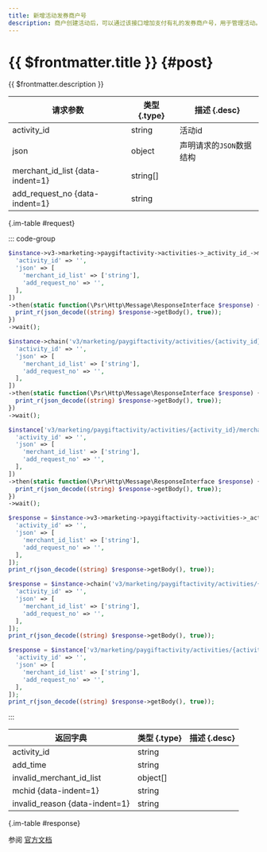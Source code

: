 ```yaml
---
title: 新增活动发券商户号
description: 商户创建活动后，可以通过该接口增加支付有礼的发券商户号，用于管理活动。
---
```


# {{ $frontmatter.title }} {#post}

{{ $frontmatter.description }}

| 请求参数 | 类型 {.type} | 描述 {.desc}
| --- | --- | ---
| activity_id | string | 活动id
| json | object | 声明请求的`JSON`数据结构
| merchant_id_list {data-indent=1} | string[] | 
| add_request_no {data-indent=1} | string | 

{.im-table #request}

::: code-group

```php [异步纯链式]
$instance->v3->marketing->paygiftactivity->activities->_activity_id_->merchants->add->postAsync([
  'activity_id' => '',
  'json' => [
    'merchant_id_list' => ['string'],
    'add_request_no' => '',
  ],
])
->then(static function(\Psr\Http\Message\ResponseInterface $response) {
  print_r(json_decode((string) $response->getBody(), true));
})
->wait();
```

```php [异步声明式]
$instance->chain('v3/marketing/paygiftactivity/activities/{activity_id}/merchants/add')->postAsync([
  'activity_id' => '',
  'json' => [
    'merchant_id_list' => ['string'],
    'add_request_no' => '',
  ],
])
->then(static function(\Psr\Http\Message\ResponseInterface $response) {
  print_r(json_decode((string) $response->getBody(), true));
})
->wait();
```

```php [异步属性式]
$instance['v3/marketing/paygiftactivity/activities/{activity_id}/merchants/add']->postAsync([
  'activity_id' => '',
  'json' => [
    'merchant_id_list' => ['string'],
    'add_request_no' => '',
  ],
])
->then(static function(\Psr\Http\Message\ResponseInterface $response) {
  print_r(json_decode((string) $response->getBody(), true));
})
->wait();
```

```php [同步纯链式]
$response = $instance->v3->marketing->paygiftactivity->activities->_activity_id_->merchants->add->post([
  'activity_id' => '',
  'json' => [
    'merchant_id_list' => ['string'],
    'add_request_no' => '',
  ],
]);
print_r(json_decode((string) $response->getBody(), true));
```

```php [同步声明式]
$response = $instance->chain('v3/marketing/paygiftactivity/activities/{activity_id}/merchants/add')->post([
  'activity_id' => '',
  'json' => [
    'merchant_id_list' => ['string'],
    'add_request_no' => '',
  ],
]);
print_r(json_decode((string) $response->getBody(), true));
```

```php [同步属性式]
$response = $instance['v3/marketing/paygiftactivity/activities/{activity_id}/merchants/add']->post([
  'activity_id' => '',
  'json' => [
    'merchant_id_list' => ['string'],
    'add_request_no' => '',
  ],
]);
print_r(json_decode((string) $response->getBody(), true));
```

:::

| 返回字典 | 类型 {.type} | 描述 {.desc}
| --- | --- | ---
| activity_id | string | 
| add_time | string | 
| invalid_merchant_id_list | object[] | 
| mchid {data-indent=1} | string | 
| invalid_reason {data-indent=1} | string | 

{.im-table #response}

参阅 [官方文档](https://pay.weixin.qq.com/wiki/doc/apiv3/wxpay/marketing/paygiftactivity/chapter3_8.shtml)
